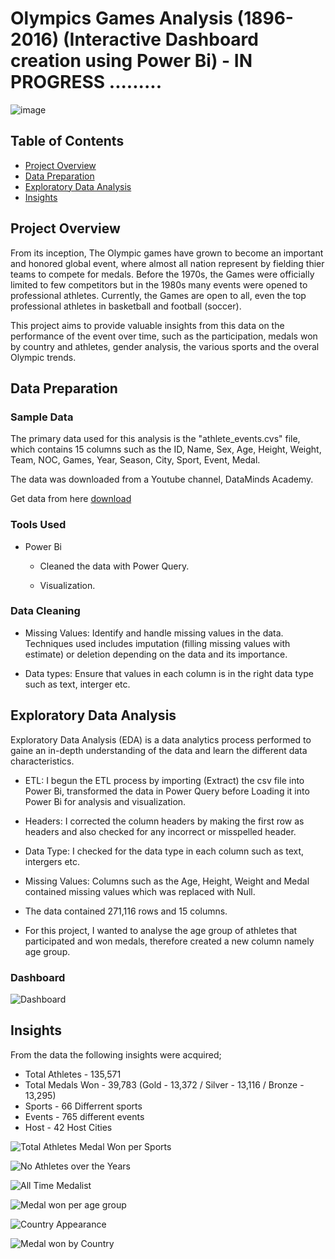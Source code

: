 # Olympics Games Analysis (1896-2016) (Interactive Dashboard creation using Power Bi) - IN PROGRESS .........



![image](https://globallygrounded.com/wp-content/uploads/2016/08/olympic-games.jpg)


## Table of Contents

- [Project Overview](#project-overview)
- [Data Preparation](#data-preparation)
- [Exploratory Data Analysis](#exploratory-data-analysis)  
- [Insights](#insights)


## Project Overview
From its inception, The Olympic games have grown to become an important and honored global event, where almost all nation represent by fielding thier teams to compete for medals. Before the 1970s, the Games were officially limited to few competitors but in the 1980s many events were opened to professional athletes. Currently, the Games are open to all, even the top professional athletes in basketball and football (soccer). 

This project aims to provide valuable insights from this data on the performance of the event over time, such as the participation, medals won by country and athletes, gender analysis, the various sports and the overal Olympic trends.
 



## Data Preparation

### Sample Data

The primary data used for this analysis is the "athlete_events.cvs" file, which contains 15 columns such as the ID, Name, Sex, Age, Height, Weight, Team, NOC, Games, Year, Season, City, Sport, Event, Medal.

The data was downloaded from a Youtube channel, DataMinds Academy.

Get data from here [download](https://www.youtube.com/watch?v=2orCOI4q_qc)

### Tools Used
- Power Bi
  
  * Cleaned the data with Power Query.
    
  * Visualization.
  
### Data Cleaning 
- Missing Values: Identify and handle missing values in the data. Techniques used includes imputation (filling missing values with estimate) or deletion depending on the data and its importance.

- Data types: Ensure that values in each column is in the right data type such as text, interger etc. 

## Exploratory Data Analysis

Exploratory Data Analysis (EDA) is a data analytics process performed to gaine an in-depth understanding of  the data and learn the different data characteristics.

- ETL: I begun the ETL process by importing (Extract) the csv file into Power Bi, transformed the data in Power Query before Loading it into Power Bi for analysis and visualization.

- Headers: I corrected the column headers by making the first row as headers and also checked for any incorrect or misspelled header.

- Data Type: I checked for the data type in each column such as text, intergers etc.

- Missing Values: Columns such as the Age, Height, Weight and Medal contained missing values which was replaced with Null.

- The data contained 271,116 rows and 15 columns.

- For this project, I wanted to analyse the age group of athletes that participated and won medals, therefore created a new column namely age group.






### Dashboard

![Dashboard](https://github.com/user-attachments/assets/a40c746c-4dd3-4cfb-9c0a-93044b7b4f3e)

  
## Insights

From the data the following insights were acquired;

- Total Athletes - 135,571
- Total Medals Won - 39,783 (Gold - 13,372 / Silver - 13,116 / Bronze - 13,295)
- Sports - 66 Differrent sports
- Events - 765 different events
- Host - 42 Host Cities
  
![Total Athletes   Medal Won per Sports](https://github.com/user-attachments/assets/972f7f27-e284-476a-bb12-63cd2d1ed8d8)

![No  Athletes over the Years](https://github.com/user-attachments/assets/b274a7f5-5a8a-4bdf-9fe0-89a8b9c75ca8)

![All Time Medalist](https://github.com/user-attachments/assets/a8d70418-ba67-47c8-b75f-c3fb985fe176)

![Medal won per age group](https://github.com/user-attachments/assets/740e37c9-c2b7-4ed7-a9ac-d7f734b56a94)

![Country Appearance](https://github.com/user-attachments/assets/ecf203a1-26de-4919-8d74-6329eb3ac334)

![Medal won by Country](https://github.com/user-attachments/assets/5c005ee4-cd14-420e-93aa-a679b1bd4dc9)







